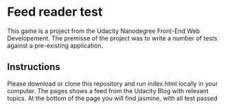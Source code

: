 # Feed reader test

This game is a project from the Udacity Nanodegree Front-End Web Developement.
The premisse of the project was to write a number of tests against a pre-existing application.


## Instructions

Please download or clone this repository and run index.html locally in your computer.
The pages shows a feed from the Udacity Blog with relevant topics.
At the bottom  of the page you will find jasmine, with all test passed
